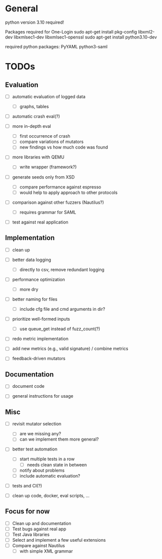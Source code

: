 # General

python version 3.10 required!

Packages required for One-Login
sudo apt-get install pkg-config libxml2-dev libxmlsec1-dev libxmlsec1-openssl
sudo apt-get install python3.10-dev

required python packages:
PyYAML
python3-saml



# TODOs

## Evaluation
- [ ] automatic evaluation of logged data
  - [ ] graphs, tables
- [ ] automatic crash eval(?)
- [ ] more in-depth eval
  - [ ] first occurrence of crash
  - [ ] compare variations of mutators
  - [ ] new findings vs how much code was found
- [ ] more libraries with QEMU
  - [ ] write wrapper (framework?)
- [ ] generate seeds only from XSD
  - [ ] compare performance against espresso
  - [ ] would help to apply approach to other protocols
- [ ] comparison against other fuzzers (Nautilus?)
  - [ ] requires grammar for SAML
- [ ] test against real application


## Implementation
- [ ] clean up
- [ ] better data logging
  - [ ] directly to csv, remove redundant logging
- [ ] performance optimization
  - [ ] more dry
- [ ] better naming for files
  - [ ] include cfg file and cmd arguments in dir?
- [ ] prioritize well-formed inputs
  - [ ] use queue_get instead of fuzz_count(?)
- [ ] redo metric implementation
- [ ] add new metrics (e.g., valid signature) / combine metrics
- [ ] feedback-driven mutators


## Documentation
- [ ] document code
- [ ] general instructions for usage


## Misc
- [ ] revisit mutator selection
  - [ ] are we missing any?
  - [ ] can we implement them more general?
- [ ] better test automation
  - [ ] start multiple tests in a row
    - [ ] needs clean state in between
  - [ ] notify about problems
  - [ ] include automatic evaluation?
- [ ] tests and CI(?)
- [ ] clean up code, docker, eval scripts, ...


## Focus for now
- [ ] Clean up and documentation
- [ ] Test bugs against real app
- [ ] Test Java libraries
- [ ] Select and implement a few useful extensions
- [ ] Compare against Nautilus
  - [ ] with simple XML grammar